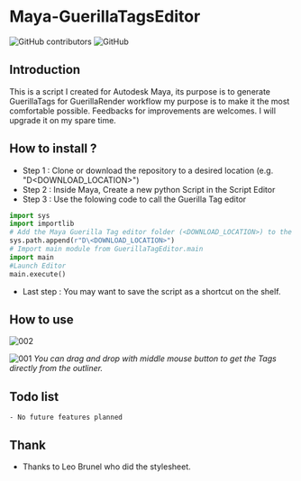 # Maya-GuerillaTagsEditor
![GitHub contributors](https://img.shields.io/github/contributors-anon/DaBaptisteFraboul/Maya-GuerillaTagsEditor) ![GitHub](https://img.shields.io/github/license/DaBaptisteFraboul/Maya-GuerillaTagsEditor)
## Introduction 
This is a script I created for Autodesk Maya, its purpose is to generate GuerillaTags for GuerillaRender workflow
my purpose is to make it the most comfortable possible. Feedbacks for improvements are welcomes.
I will upgrade it on  my spare time.


## How to install ?
- Step 1 : Clone or download the repository to a desired location (e.g. "D\<DOWNLOAD_LOCATION>") 
- Step 2 : Inside Maya, Create a new python Script in the Script Editor
- Step 3 : Use the folowing code to call the Guerilla Tag editor
```python 
import sys
import importlib
# Add the Maya Guerilla Tag editor folder (<DOWNLOAD_LOCATION>) to the Maya Python Interpreter
sys.path.append(r"D\<DOWNLOAD_LOCATION>")
# Import main module from GuerillaTagEditor.main
import main
#Launch Editor
main.execute()
```
- Last step : You may want to save the script as a shortcut on the shelf.
## How to use 

![002](https://github.com/DaBaptisteFraboul/Maya-GuerillaTagsEditor/assets/100163862/c3fab047-81a2-402e-82f1-0159e89a49db)

![001](https://github.com/DaBaptisteFraboul/Maya-GuerillaTagsEditor/assets/100163862/2dcc2ac8-45cc-4cb1-841f-7181bc9dcf58)
*You can drag and drop with middle mouse button to get the Tags directly from the outliner.*

## Todo list 
    - No future features planned

## Thank 

- Thanks to Leo Brunel who did the stylesheet.

